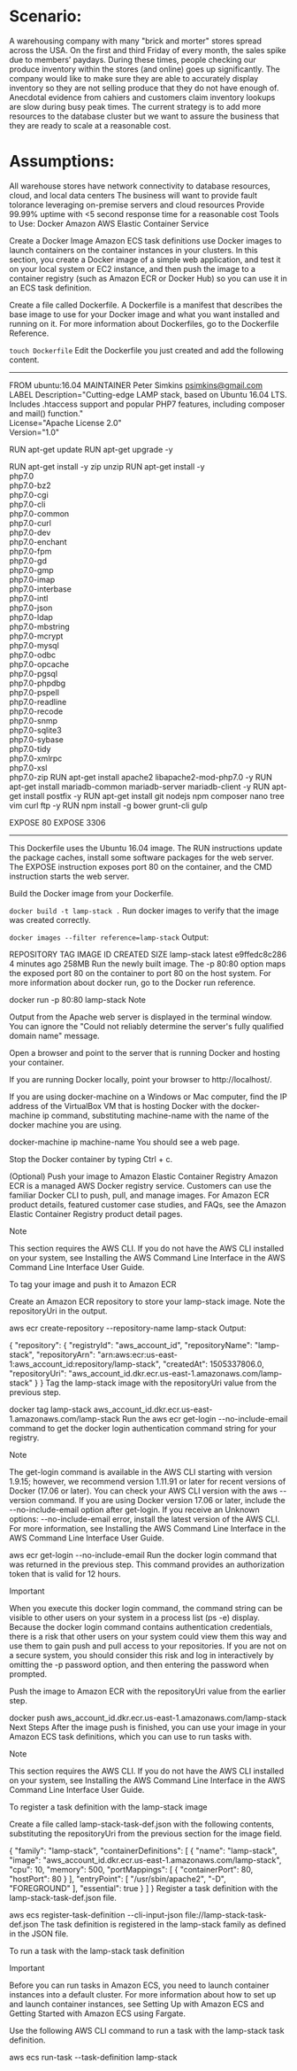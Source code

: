 # Scenario: 
A warehousing company with many "brick and morter" stores spread across the USA. On the first and third Friday of every month, the sales spike due to members’ paydays. During these times, people checking our produce inventory within the stores (and online) goes up significantly. The company would like to make sure they are able to accurately display inventory so they are not selling produce that they do not have enough of. Anecdotal evidence from cahiers and customers claim inventory lookups are slow during busy peak times. The current strategy is to add more resources to the database cluster but we want to assure the business that they are ready to scale at a reasonable cost.

 

# Assumptions:
All warehouse stores have network connectivity to database resources, cloud, and local data centers
The business will want to provide fault tolorance leveraging on-premise servers and cloud resources
 Provide 99.99% uptime with <5 second response time for a reasonable cost
 Tools to Use:
Docker
Amazon AWS Elastic Container Service

Create a Docker Image
Amazon ECS task definitions use Docker images to launch containers on the container instances in your clusters. In this section, you create a Docker image of a simple web application, and test it on your local system or EC2 instance, and then push the image to a container registry (such as Amazon ECR or Docker Hub) so you can use it in an ECS task definition.

Create a file called Dockerfile. A Dockerfile is a manifest that describes the base image to use for your Docker image and what you want installed and running on it. For more information about Dockerfiles, go to the Dockerfile Reference.

```touch Dockerfile```
Edit the Dockerfile you just created and add the following content.

---

FROM ubuntu:16.04
MAINTAINER Peter Simkins <psimkins@gmail.com>
LABEL Description="Cutting-edge LAMP stack, based on Ubuntu 16.04 LTS. Includes .htaccess support and popular PHP7 features, including composer and mail() function." \
	License="Apache License 2.0" \
	Version="1.0"

RUN apt-get update
RUN apt-get upgrade -y

RUN apt-get install -y zip unzip
RUN apt-get install -y \
	php7.0 \
	php7.0-bz2 \
	php7.0-cgi \
	php7.0-cli \
	php7.0-common \
	php7.0-curl \
	php7.0-dev \
	php7.0-enchant \
	php7.0-fpm \
	php7.0-gd \
	php7.0-gmp \
	php7.0-imap \
	php7.0-interbase \
	php7.0-intl \
	php7.0-json \
	php7.0-ldap \
	php7.0-mbstring \
	php7.0-mcrypt \
	php7.0-mysql \
	php7.0-odbc \
	php7.0-opcache \
	php7.0-pgsql \
	php7.0-phpdbg \
	php7.0-pspell \
	php7.0-readline \
	php7.0-recode \
	php7.0-snmp \
	php7.0-sqlite3 \
	php7.0-sybase \
	php7.0-tidy \
	php7.0-xmlrpc \
	php7.0-xsl \
	php7.0-zip
RUN apt-get install apache2 libapache2-mod-php7.0 -y
RUN apt-get install mariadb-common mariadb-server mariadb-client -y
RUN apt-get install postfix -y
RUN apt-get install git nodejs npm composer nano tree vim curl ftp -y
RUN npm install -g bower grunt-cli gulp

EXPOSE 80
EXPOSE 3306

---

This Dockerfile uses the Ubuntu 16.04 image. The RUN instructions update the package caches, install some software packages for the web server. The EXPOSE instruction exposes port 80 on the container, and the CMD instruction starts the web server.

Build the Docker image from your Dockerfile.

```docker build -t lamp-stack .```
Run docker images to verify that the image was created correctly.

```docker images --filter reference=lamp-stack```
Output:

REPOSITORY          TAG                 IMAGE ID            CREATED             SIZE
lamp-stack         latest              e9ffedc8c286        4 minutes ago       258MB
Run the newly built image. The -p 80:80 option maps the exposed port 80 on the container to port 80 on the host system. For more information about docker run, go to the Docker run reference.

docker run -p 80:80 lamp-stack
Note

Output from the Apache web server is displayed in the terminal window. You can ignore the "Could not reliably determine the server's fully qualified domain name" message.

Open a browser and point to the server that is running Docker and hosting your container.


If you are running Docker locally, point your browser to http://localhost/.

If you are using docker-machine on a Windows or Mac computer, find the IP address of the VirtualBox VM that is hosting Docker with the docker-machine ip command, substituting machine-name with the name of the docker machine you are using.

docker-machine ip machine-name
You should see a web page.

Stop the Docker container by typing Ctrl + c.

(Optional) Push your image to Amazon Elastic Container Registry
Amazon ECR is a managed AWS Docker registry service. Customers can use the familiar Docker CLI to push, pull, and manage images. For Amazon ECR product details, featured customer case studies, and FAQs, see the Amazon Elastic Container Registry product detail pages.

Note

This section requires the AWS CLI. If you do not have the AWS CLI installed on your system, see Installing the AWS Command Line Interface in the AWS Command Line Interface User Guide.

To tag your image and push it to Amazon ECR

Create an Amazon ECR repository to store your lamp-stack image. Note the repositoryUri in the output.

aws ecr create-repository --repository-name lamp-stack
Output:

{
    "repository": {
        "registryId": "aws_account_id",
        "repositoryName": "lamp-stack",
        "repositoryArn": "arn:aws:ecr:us-east-1:aws_account_id:repository/lamp-stack",
        "createdAt": 1505337806.0,
        "repositoryUri": "aws_account_id.dkr.ecr.us-east-1.amazonaws.com/lamp-stack"
    }
}
Tag the lamp-stack image with the repositoryUri value from the previous step.

docker tag lamp-stack aws_account_id.dkr.ecr.us-east-1.amazonaws.com/lamp-stack
Run the aws ecr get-login --no-include-email command to get the docker login authentication command string for your registry.

Note

The get-login command is available in the AWS CLI starting with version 1.9.15; however, we recommend version 1.11.91 or later for recent versions of Docker (17.06 or later). You can check your AWS CLI version with the aws --version command. If you are using Docker version 17.06 or later, include the --no-include-email option after get-login. If you receive an Unknown options: --no-include-email error, install the latest version of the AWS CLI. For more information, see Installing the AWS Command Line Interface in the AWS Command Line Interface User Guide.

aws ecr get-login --no-include-email
Run the docker login command that was returned in the previous step. This command provides an authorization token that is valid for 12 hours.

Important

When you execute this docker login command, the command string can be visible to other users on your system in a process list (ps -e) display. Because the docker login command contains authentication credentials, there is a risk that other users on your system could view them this way and use them to gain push and pull access to your repositories. If you are not on a secure system, you should consider this risk and log in interactively by omitting the -p password option, and then entering the password when prompted.

Push the image to Amazon ECR with the repositoryUri value from the earlier step.

docker push aws_account_id.dkr.ecr.us-east-1.amazonaws.com/lamp-stack
Next Steps
After the image push is finished, you can use your image in your Amazon ECS task definitions, which you can use to run tasks with.

Note

This section requires the AWS CLI. If you do not have the AWS CLI installed on your system, see Installing the AWS Command Line Interface in the AWS Command Line Interface User Guide.

To register a task definition with the lamp-stack image

Create a file called lamp-stack-task-def.json with the following contents, substituting the repositoryUri from the previous section for the image field.

{
    "family": "lamp-stack",
    "containerDefinitions": [
        {
            "name": "lamp-stack",
            "image": "aws_account_id.dkr.ecr.us-east-1.amazonaws.com/lamp-stack",
            "cpu": 10,
            "memory": 500,
            "portMappings": [
                {
                    "containerPort": 80,
                    "hostPort": 80
                }
            ],
            "entryPoint": [
                "/usr/sbin/apache2",
                "-D",
                "FOREGROUND"
            ],
            "essential": true
        }
    ]
}
Register a task definition with the lamp-stack-task-def.json file.

aws ecs register-task-definition --cli-input-json file://lamp-stack-task-def.json
The task definition is registered in the lamp-stack family as defined in the JSON file.

To run a task with the lamp-stack task definition

Important

Before you can run tasks in Amazon ECS, you need to launch container instances into a default cluster. For more information about how to set up and launch container instances, see Setting Up with Amazon ECS and Getting Started with Amazon ECS using Fargate.

Use the following AWS CLI command to run a task with the lamp-stack task definition.

aws ecs run-task --task-definition lamp-stack
